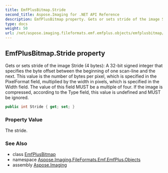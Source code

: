 ```yaml
---
title: EmfPlusBitmap.Stride
second_title: Aspose.Imaging for .NET API Reference
description: EmfPlusBitmap property. Gets or sets stride of the image Stride 4 bytes A 32bit signed integer that specifies the byte offset between the beginning of one scanline and the next. This value is the number of bytes per pixel which is specified in the PixelFormat field multiplied by the width in pixels which is specified in the Width field. The value of this field MUST be a multiple of four. If the image is compressed according to the Type field this value is undefined and MUST be ignored
type: docs
weight: 50
url: /net/aspose.imaging.fileformats.emf.emfplus.objects/emfplusbitmap/stride/
---
```

## EmfPlusBitmap.Stride property

Gets or sets stride of the image Stride (4 bytes): A 32-bit signed integer that specifies the byte offset between the beginning of one scan-line and the next. This value is the number of bytes per pixel, which is specified in the PixelFormat field, multiplied by the width in pixels, which is specified in the Width field. The value of this field MUST be a multiple of four. If the image is compressed, according to the Type field, this value is undefined and MUST be ignored.

```csharp
public int Stride { get; set; }
```

### Property Value

The stride.

### See Also

* class [EmfPlusBitmap](../)
* namespace [Aspose.Imaging.FileFormats.Emf.EmfPlus.Objects](../../emfplusbitmap/)
* assembly [Aspose.Imaging](../../../)


